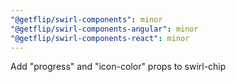 ```yaml
---
"@getflip/swirl-components": minor
"@getflip/swirl-components-angular": minor
"@getflip/swirl-components-react": minor
---
```


Add "progress" and "icon-color" props to swirl-chip
